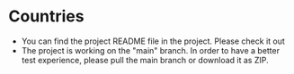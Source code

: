 # Countries

- You can find the project README file in the project. Please check it out
- The project is working on the "main" branch. In order to have a better test experience, please pull the main branch or download it as ZIP.
